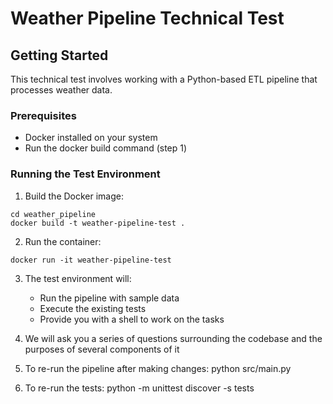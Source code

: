 # Weather Pipeline Technical Test

## Getting Started

This technical test involves working with a Python-based ETL pipeline that processes weather data.

### Prerequisites

- Docker installed on your system
- Run the docker build command (step 1)

### Running the Test Environment

1. Build the Docker image:
```
cd weather_pipeline
docker build -t weather-pipeline-test .
```

2. Run the container:
```
docker run -it weather-pipeline-test
```

3. The test environment will:
   - Run the pipeline with sample data
   - Execute the existing tests
   - Provide you with a shell to work on the tasks

4. We will ask you a series of questions surrounding the codebase and the purposes of several components of it

5. To re-run the pipeline after making changes:
python src/main.py

6. To re-run the tests:
python -m unittest discover -s tests